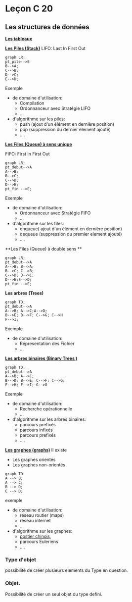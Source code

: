 
# Leçon C 20
## Les structures de données

[**Les tableaux**](https://fr.wikipedia.org/wiki/Tableau_(structure_de_données))

[**Les Piles (Stack)**](https://fr.wikipedia.org/wiki/Pile_(informatique))
LIFO: Last In First Out
```mermaid
graph LR; 
pt_pile-->E
B-->A;
C-->B; 
D-->C; 
E-->D;
```

Exemple 
* de  domaine d'utilisation: 
	* Compilation
	* Ordonnanceur avec Stratégie LIFO
	* ...
* d'algorithme sur les piles:
	* push (ajout d'un élément en dernière position)
	* pop (suppression du dernier element ajouté)
	* ....

[**Les Files (Queue) à sens unique**](https://fr.wikipedia.org/wiki/File_(structure_de_données))

FIFO: First In First Out
```mermaid
graph LR; 
pt_debut-->A
A-->B;
B-->C;
C-->D;
D-->E;
pt_fin -->E;
```
Exemple 
* de  domaine d'utilisation: 
	* Ordonnanceur avec Stratégie FIFO
	* ...
* d'algorithme sur les files:
	* enqueue( ajout d'un élément en dernière position)
	* dequeue (suppression du premier element ajouté)
	* ....

**Les Files (Queue) à double sens **
```mermaid
graph LR; 
pt_debut-->A
A-->B; B-->A;
B-->C; C-->B;
C-->D; D-->C;
D-->E;E-->D;
pt_fin -->E;
```

**Les arbres (Trees)**

```mermaid
graph TD; 
pt_debut-->A
A-->B; A-->C;A-->D;
B-->E; B-->F; C-->G; C-->H
F-->I;
```
Exemple 
* de  domaine d'utilisation: 
	* Répresentation des Fichier
	* ...


[**Les arbres binaires (Binary Trees )**](https://fr.wikipedia.org/wiki/Arbre_binaire)

```mermaid
graph TD; 
pt_debut-->A
A-->B; A-->C;
B-->D; B-->E; C-->F; C-->G;
F-->H; F-->I; G-->O
```

Exemple 
* de  domaine d'utilisation: 
	* Recherche opérationnelle
	* ...
* d'algorithme sur les arbres binaires:
	* parcours prefixés
	* parcours infixés
	* parcours prefixés
	* ....

[**Les graphes (graphs)**](https://fr.wikipedia.org/wiki/Théorie_des_graphes)
Il existe
* Les graphes orientés
* Les graphes non-orientés
```mermaid
graph TD
A --> B;
A --> C;
B --> D;
C --> D;
```
exemple 
* de  domaine d'utilisation: 
	* réseau routier (maps)
	* réseau internet
	* ...
* d'algorithme sur les graphes:
	* [postier chinois](https://fr.wikipedia.org/wiki/Problème_du_postier_chinois), 
	* parcours Euleriens
	* ....


### Type d'objet
possibilité de créer plusieurs elements du Type en question.

### Objet.
Possibilité de créer un seul objet du type defini.
